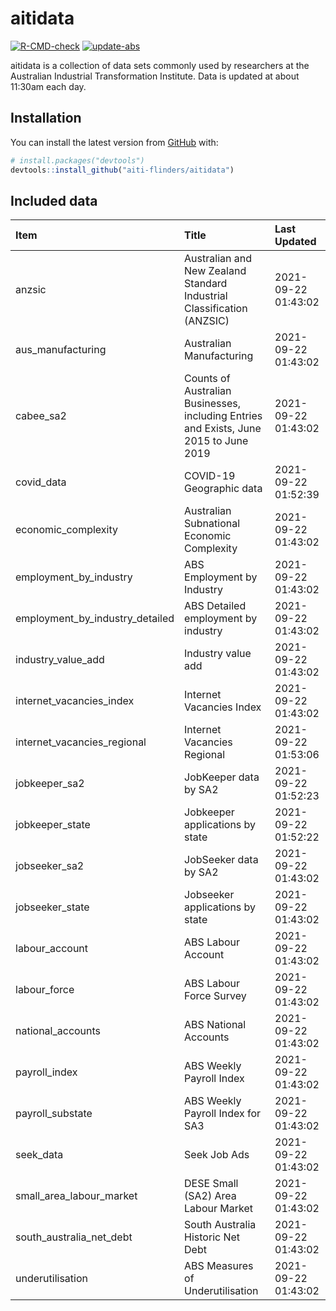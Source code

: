 
<!-- README.md is generated from README.Rmd. Please edit that file -->

# aitidata

<!-- badges: start -->

[![R-CMD-check](https://github.com/aiti-flinders/aitidata/actions/workflows/R-CMD-check.yaml/badge.svg)](https://github.com/aiti-flinders/aitidata/actions/workflows/R-CMD-check.yaml)
[![update-abs](https://github.com/aiti-flinders/aitidata/workflows/update-abs/badge.svg)](https://github.com/aiti-flinders/aitidata/actions)
<!-- badges: end -->

aitidata is a collection of data sets commonly used by researchers at
the Australian Industrial Transformation Institute. Data is updated at
about 11:30am each day.

## Installation

You can install the latest version from [GitHub](https://github.com/)
with:

``` r
# install.packages("devtools")
devtools::install_github("aiti-flinders/aitidata")
```

## Included data

| Item                               | Title                                                                                 | Last Updated        |
| :--------------------------------- | :------------------------------------------------------------------------------------ | :------------------ |
| anzsic                             | Australian and New Zealand Standard Industrial Classification (ANZSIC)                | 2021-09-22 01:43:02 |
| aus\_manufacturing                 | Australian Manufacturing                                                              | 2021-09-22 01:43:02 |
| cabee\_sa2                         | Counts of Australian Businesses, including Entries and Exists, June 2015 to June 2019 | 2021-09-22 01:43:02 |
| covid\_data                        | COVID-19 Geographic data                                                              | 2021-09-22 01:52:39 |
| economic\_complexity               | Australian Subnational Economic Complexity                                            | 2021-09-22 01:43:02 |
| employment\_by\_industry           | ABS Employment by Industry                                                            | 2021-09-22 01:43:02 |
| employment\_by\_industry\_detailed | ABS Detailed employment by industry                                                   | 2021-09-22 01:43:02 |
| industry\_value\_add               | Industry value add                                                                    | 2021-09-22 01:43:02 |
| internet\_vacancies\_index         | Internet Vacancies Index                                                              | 2021-09-22 01:43:02 |
| internet\_vacancies\_regional      | Internet Vacancies Regional                                                           | 2021-09-22 01:53:06 |
| jobkeeper\_sa2                     | JobKeeper data by SA2                                                                 | 2021-09-22 01:52:23 |
| jobkeeper\_state                   | Jobkeeper applications by state                                                       | 2021-09-22 01:52:22 |
| jobseeker\_sa2                     | JobSeeker data by SA2                                                                 | 2021-09-22 01:43:02 |
| jobseeker\_state                   | Jobseeker applications by state                                                       | 2021-09-22 01:43:02 |
| labour\_account                    | ABS Labour Account                                                                    | 2021-09-22 01:43:02 |
| labour\_force                      | ABS Labour Force Survey                                                               | 2021-09-22 01:43:02 |
| national\_accounts                 | ABS National Accounts                                                                 | 2021-09-22 01:43:02 |
| payroll\_index                     | ABS Weekly Payroll Index                                                              | 2021-09-22 01:43:02 |
| payroll\_substate                  | ABS Weekly Payroll Index for SA3                                                      | 2021-09-22 01:43:02 |
| seek\_data                         | Seek Job Ads                                                                          | 2021-09-22 01:43:02 |
| small\_area\_labour\_market        | DESE Small (SA2) Area Labour Market                                                   | 2021-09-22 01:43:02 |
| south\_australia\_net\_debt        | South Australia Historic Net Debt                                                     | 2021-09-22 01:43:02 |
| underutilisation                   | ABS Measures of Underutilisation                                                      | 2021-09-22 01:43:02 |
